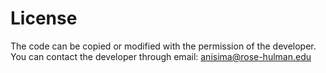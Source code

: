 # License

The code can be copied or modified with the permission of the developer. You can contact the developer through email: [anisima@rose-hulman.edu](mailto:anisima@rose-hulman.edu)
